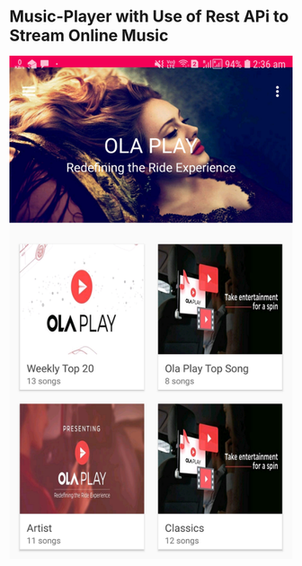 # Music-Player with Use of Rest APi to Stream Online Music
![Images](https://raw.githubusercontent.com/ranjeetscience/Music-Player/master/app/src/main/res/images/Screenshot_20180912-023628_Ola%20Play%20Music.jpg)
